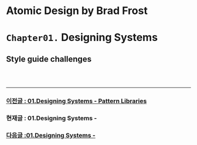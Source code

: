 # Atomic Design by Brad Frost

# `Chapter01.` Designing Systems

## **Style guide challenges**

<br/>
<br/>

---

### [이전글 : 01.Designing Systems - Pattern Libraries](./01-DesigningSystems-06.md)

### 현재글 : 01.Designing Systems -

### [다음글 :01.Designing Systems - ](./01-DesigningSystems-08.md)
